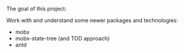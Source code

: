The goal of this project:

Work with and understand some newer packages and technologies:

* mobx
* mobx-state-tree (and TDD approach)
* antd